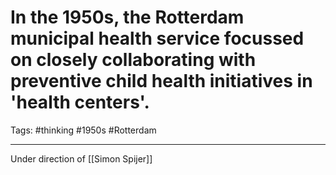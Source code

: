 # In the 1950s, the Rotterdam municipal health service focussed on closely collaborating with preventive child health initiatives in 'health centers'.
Tags: #thinking #1950s #Rotterdam 

---

Under direction of [[Simon Spijer]]